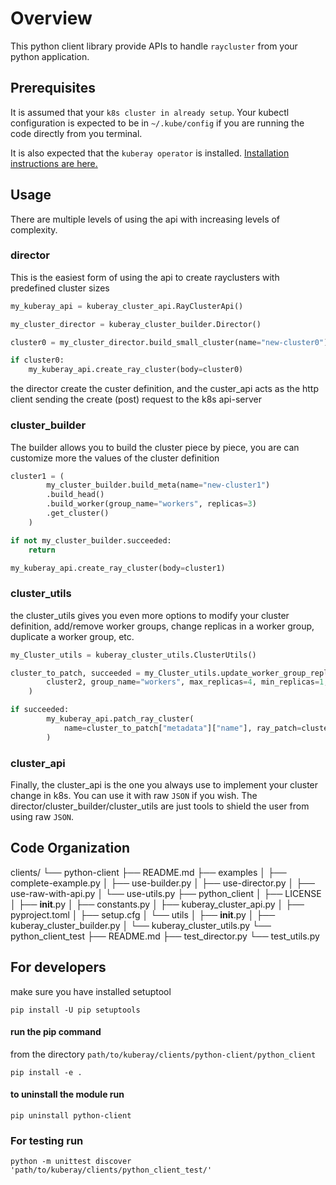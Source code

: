 # Overview

This python client library provide APIs to handle `raycluster` from your python application.

## Prerequisites

It is assumed that your `k8s cluster in already setup`. Your kubectl configuration is expected to be in  `~/.kube/config` if you are running the code directly from you terminal.

It is also expected that the `kuberay operator` is installed. [Installation instructions are here.](https://github.com/ray-project/kuberay#quick-start)

## Usage

There are multiple levels of using the api with increasing levels of complexity.

### director

This is the easiest form of using the api to create rayclusters with predefined cluster sizes

```python
my_kuberay_api = kuberay_cluster_api.RayClusterApi()

my_cluster_director = kuberay_cluster_builder.Director()

cluster0 = my_cluster_director.build_small_cluster(name="new-cluster0")

if cluster0:
    my_kuberay_api.create_ray_cluster(body=cluster0)
```

the director create the custer definition, and the custer_api acts as the http client sending the create (post) request to the k8s api-server

### cluster_builder

The builder allows you to build the cluster piece by piece, you are can customize more the values of the cluster definition

```python
cluster1 = (
        my_cluster_builder.build_meta(name="new-cluster1")
        .build_head()
        .build_worker(group_name="workers", replicas=3)
        .get_cluster()
    )

if not my_cluster_builder.succeeded:
    return

my_kuberay_api.create_ray_cluster(body=cluster1)
```

### cluster_utils

the cluster_utils gives you even more options to modify your cluster definition, add/remove worker groups, change replicas in a worker group, duplicate a worker group, etc.

```python
my_Cluster_utils = kuberay_cluster_utils.ClusterUtils()

cluster_to_patch, succeeded = my_Cluster_utils.update_worker_group_replicas(
        cluster2, group_name="workers", max_replicas=4, min_replicas=1, replicas=2
    )

if succeeded:
        my_kuberay_api.patch_ray_cluster(
            name=cluster_to_patch["metadata"]["name"], ray_patch=cluster_to_patch
        )
```

### cluster_api

Finally, the cluster_api is the one you always use to implement your cluster change in k8s. You can use it with raw `JSON` if you wish. The director/cluster_builder/cluster_utils are just tools to shield the user from using raw `JSON`.

## Code Organization

clients/
└── python-client
    ├── README.md
    ├── examples
    │   ├── complete-example.py
    │   ├── use-builder.py
    │   ├── use-director.py
    │   ├── use-raw-with-api.py
    │   └── use-utils.py
    ├── python_client
    │   ├── LICENSE
    │   ├── __init__.py
    │   ├── constants.py
    │   ├── kuberay_cluster_api.py
    │   ├── pyproject.toml
    │   ├── setup.cfg
    │   └── utils
    │       ├── __init__.py
    │       ├── kuberay_cluster_builder.py
    │       └── kuberay_cluster_utils.py
    └── python_client_test
        ├── README.md
        ├── test_director.py
        └── test_utils.py

## For developers

make sure you have installed setuptool

`pip install -U pip setuptools`

#### run the pip command

from the directory `path/to/kuberay/clients/python-client/python_client`

`pip install -e .`

#### to uninstall the module run

`pip uninstall python-client`

### For testing run

 `python -m unittest discover 'path/to/kuberay/clients/python_client_test/'`
